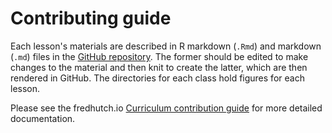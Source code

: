 # Contributing guide

Each lesson's materials are described in R markdown (`.Rmd`) and markdown (`.md`) files
in the [GitHub repository](https://github.com/fredhutchio/r_intro).
The former should be edited to make changes to the material and then knit to create the latter,
which are then rendered in GitHub.
The directories for each class hold figures for each lesson.

Please see the fredhutch.io [Curriculum contribution guide](https://github.com/fredhutchio/curriculum_contribution) for more detailed documentation.